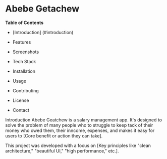 # Abebe Getachew


**Table of Contents**
-  [Introduction] (#introduction)

-  Features

-  Screenshots

-  Tech Stack

-  Installation

-  Usage

-  Contributing

-  License

-  Contact

Introduction
Abebe Geatchew is a salary management app. It's designed to solve the problem of many people who to struggle to keep tack of their money who owed them, their inncome, expenses,  and makes it easy for users to [Core benefit or action they can take].

This project was developed with a focus on [Key principles like "clean architecture," "beautiful UI," "high performance," etc.].
